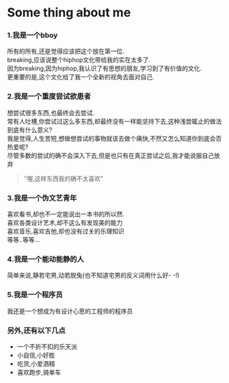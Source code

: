 # Some thing about me

### 1.我是一个bboy
所有的所有,还是觉得应该把这个放在第一位.<br>
breaking,应该说整个hiphop文化带给我的实在太多了.<br>
因为breaking,因为hiphop,我认识了有思想的朋友,学习到了有价值的文化.<br>
更重要的是,这个文化给了我一个全新的视角去面对自己.<br>

### 2.我是一个重度尝试欲患者
想尝试很多东西,也最终会去尝试.<br>
常有人吐槽,你尝试过这么多东西,却最终没有一样能坚持下去,这种浅尝辄止的做法到底有什么意义?<br>
我是觉得,人生苦短,想做想尝试的事物就该去做个痛快,不然又怎么知道你到底会否热爱呢?<br>
尽管多数的尝试的确不会深入下去,但是也只有在真正尝试之后,我才能说服自己放弃
>"喔,这样东西我的确不太喜欢"

### 3.我是一个伪文艺青年
喜欢看书,却也不一定能说出一本书的所以然.<br>
喜欢各类设计艺术,却不这么有发现美的能力<br>
喜欢音乐,喜欢吉他,却也没有过关的乐理知识<br>
等等..等等...<br>

### 4.我是一个能动能静的人
简单来说,静若宅男,动若脱兔(也不知道宅男的反义词用什么好- -!)

### 5.我是一个程序员
我还是一个想成为有设计心思的工程师的程序员

### 另外,还有以下几点
- 一个不折不扣的乐天派
- 小自信,小好胜
- 吃货,小爱酒精
- 喜欢跑步,骑单车


